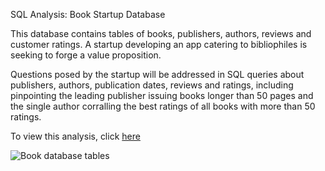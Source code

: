 SQL Analysis: Book Startup Database

This database contains tables of books, publishers, authors, reviews and customer ratings. A startup developing an app catering to bibliophiles is seeking to forge a value proposition.

Questions posed by the startup will be addressed in SQL queries about publishers, authors, publication dates, reviews and ratings, including pinpointing the leading publisher issuing books longer than 50 pages and the single author corralling the best ratings of all books with more than 50 ratings.

To view this analysis, click [here](https://github.com/daiichigo/Analytics/blob/main/SQL_Analysis_Book_Startup_Database_.ipynb)

![Book database tables](https://github.com/daiichigo/assets/blob/main/book_start_up_database.png)
